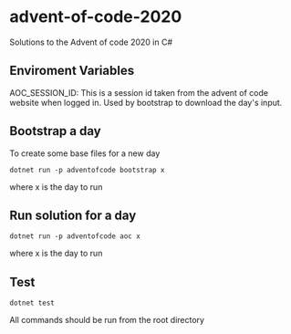 # advent-of-code-2020
Solutions to the Advent of code 2020 in C#

## Enviroment Variables

AOC_SESSION_ID: This is a session id taken from the advent of code website when logged in. Used by bootstrap to download the day's input.

## Bootstrap a day

To create some base files for a new day 

`dotnet run -p adventofcode bootstrap x`

where x is the day to run

## Run solution for a day

`dotnet run -p adventofcode aoc x`

where x is the day to run

## Test

`dotnet test`

All commands should be run from the root directory
